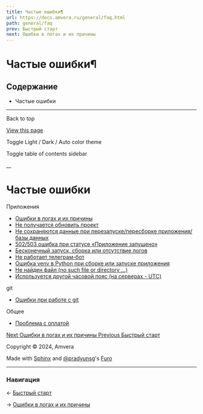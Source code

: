 ```yaml
---
title: Частые ошибки¶
url: https://docs.amvera.ru/general/faq.html
path: general/faq
prev: Быстрый старт
next: Ошибки в логах и их причины
---
```


# Частые ошибки¶

## Содержание

- Частые ошибки

---

Back to top

[ View this page ](<../_sources/general/faq.rst.txt> "View this page")

Toggle Light / Dark / Auto color theme

Toggle table of contents sidebar

__

# Частые ошибки

Приложения
* [Ошибки в логах и их причины](FAQ/errors-in-logs.md)
* [Не получается обновить проект](FAQ/update.md)
* [Не сохраняются данные при перезапуске/пересборке приложения/базы данных](FAQ/data-saving.md)
* [502/503 ошибка при статусе «Приложение запущено»](FAQ/502-503-error.md)
* [Бесконечный запуск, сборка или отсутствие логов](FAQ/infinite-build-run.md)
* [Не работает телеграм-бот](FAQ/tgbot.md)
* [Ошибка venv в Python при сборке или запуске приложения](FAQ/enverror.md)
* [Не найден файл (no such file or directory …)](FAQ/not-found-file.md)
* [Используется другой часовой пояс (на серверах - UTC)](FAQ/UTC-time.md)

git
* [Ошибки при работе с git](../applications/git/freq-errors.md)

Общее
* [Проблема с оплатой](FAQ/payments.md)

[ Next Ошибки в логах и их причины ](FAQ/errors-in-logs.md) [ Previous Быстрый старт ](../applications/quick-start.md)

Copyright © 2024, Amvera 

Made with [Sphinx](<https://www.sphinx-doc.org/>) and [@pradyunsg](<https://pradyunsg.me>)'s [Furo](<https://github.com/pradyunsg/furo>)


---

### Навигация

← [Быстрый старт](applications/quick-start.md)

→ [Ошибки в логах и их причины](FAQ/errors-in-logs.md)
